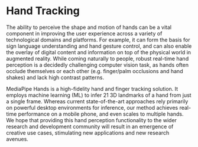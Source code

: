 # Hand Tracking
The ability to perceive the shape and motion of hands can be a vital component in improving the user experience across a variety of technological domains and platforms.
For example, it can form the basis for sign language understanding and hand gesture control, and can also enable the overlay of digital content
and information on top of the physical world in augmented reality. While coming naturally to people, robust real-time hand perception is a decidedly
challenging computer vision task, as hands often occlude themselves or each other (e.g. finger/palm occlusions and hand shakes) and lack high contrast patterns.

MediaPipe Hands is a high-fidelity hand and finger tracking solution. 
It employs machine learning (ML) to infer 21 3D landmarks of a hand from just a single frame. Whereas current state-of-the-art
approaches rely primarily on powerful desktop environments for inference, our method achieves real-time performance on a 
mobile phone, and even scales to multiple hands. We hope that providing this hand perception functionality to the wider research and development 
community will result in an emergence of creative use cases, stimulating new applications and new research avenues.

